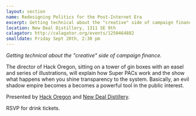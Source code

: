 ```yaml
---
layout: section
name: Redesigning Politics for the Post-Internet Era
excerpt: Getting technical about the "creative" side of campaign finance
location: New Deal Distillery, 1311 SE 9th
calagator: http://calagator.org/events/1250464882
smalldate: Friday Sept 20th, 2:30 pm
---	
```

*Getting technical about the "creative" side of campaign finance.*


The director of Hack Oregon, sitting on a tower of gin boxes with an easel and series of illustrations, will explain how Super PACs work and the show what happens when you shine transparency to the system. Basically, an evil shadow empire becomes a becomes a powerful tool in the public interest.

Presented by [Hack Oregon](http://hackoregon.org) and [New Deal Distillery](http://www.newdealdistillery.com).

RSVP for drink tickets.

